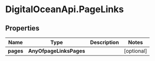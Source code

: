 # DigitalOceanApi.PageLinks

## Properties
Name | Type | Description | Notes
------------ | ------------- | ------------- | -------------
**pages** | **AnyOfpageLinksPages** |  | [optional] 
